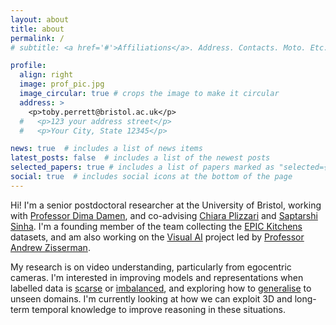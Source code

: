 ```yaml
---
layout: about
title: about
permalink: /
# subtitle: <a href='#'>Affiliations</a>. Address. Contacts. Moto. Etc.

profile:
  align: right
  image: prof_pic.jpg
  image_circular: true # crops the image to make it circular
  address: >
    <p>toby.perrett@bristol.ac.uk</p>
  #   <p>123 your address street</p>
  #   <p>Your City, State 12345</p>

news: true  # includes a list of news items
latest_posts: false  # includes a list of the newest posts
selected_papers: true # includes a list of papers marked as "selected={true}"
social: true  # includes social icons at the bottom of the page
---
```


Hi! I'm a senior postdoctoral researcher at the University of Bristol, working with [Professor Dima Damen](https://dimadamen.github.io/), and co-advising [Chiara Plizzari](https://chiaraplizz.github.io/) and [Saptarshi Sinha](https://www.linkedin.com/in/saptarshi-sinha-ab42a410b/). I'm a founding member of the team collecting the [EPIC Kitchens](https://epic-kitchens.github.io) datasets, and am also working on the [Visual AI](https://www.robots.ox.ac.uk/~vgg/projects/visualai/index.html) project led by [Professor Andrew Zisserman](https://www.robots.ox.ac.uk/~az/). 

My research is on video understanding, particularly from egocentric cameras. I'm interested in improving models and representations when labelled data is [scarse](https://openaccess.thecvf.com/content/CVPR2021/papers/Perrett_Temporal-Relational_CrossTransformers_for_Few-Shot_Action_Recognition_CVPR_2021_paper.pdf) or [imbalanced](https://openaccess.thecvf.com/content/CVPR2023/papers/Perrett_Use_Your_Head_Improving_Long-Tail_Video_Recognition_CVPR_2023_paper.pdf), and exploring how to [generalise](https://openaccess.thecvf.com/content/ICCV2023/papers/Plizzari_What_Can_a_Cook_in_Italy_Teach_a_Mechanic_in_ICCV_2023_paper.pdf) to unseen domains. I'm currently looking at how we can exploit 3D and long-term temporal knowledge to improve reasoning in these situations.


<!-- I'm interested in making video understanding systems work with realistic data which is less-than-perfect. This affects the whole training pipeline, from the collection and annotation stages, to training models to generalise to new domains and when data is few-shot or unbalanced. I have recently become interested in long-term video understanding. -->


<!-- Write your biography here. Tell the world about yourself. Link to your favorite [subreddit](http://reddit.com). You can put a picture in, too. The code is already in, just name your picture `prof_pic.jpg` and put it in the `img/` folder.

Put your address / P.O. box / other info right below your picture. You can also disable any of these elements by editing `profile` property of the YAML header of your `_pages/about.md`. Edit `_bibliography/papers.bib` and Jekyll will render your [publications page](/al-folio/publications/) automatically.

Link to your social media connections, too. This theme is set up to use [Font Awesome icons](http://fortawesome.github.io/Font-Awesome/) and [Academicons](https://jpswalsh.github.io/academicons/), like the ones below. Add your Facebook, Twitter, LinkedIn, Google Scholar, or just disable all of them. -->
